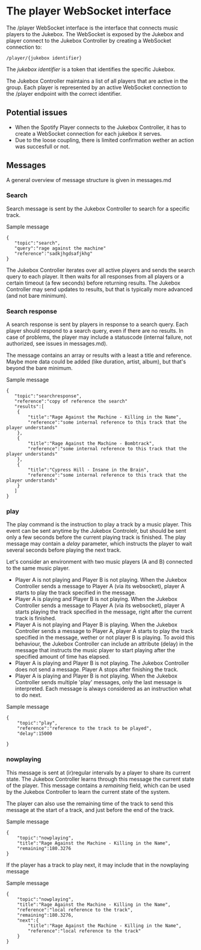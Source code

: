 # The player WebSocket interface

The /player WebSocket interface is the interface that connects music players to the Jukebox. The WebSocket is exposed by the Jukebox and player connect to the Jukebox Controller by creating a WebSocket connection to:

```
/player/{jukebox identifier}
```

The _jukebox identifier_ is a token that identifies the specific Jukebox.

The Jukebox Controller maintains a list of all players that are active in the group. Each player is represented by an active WebSocket connection to the /player endpoint with the correct identifier.

## Potential issues

-   When the Spotify Player connects to the Jukebox Controller, it has to create a WebSocket connection for each jukebox it serves.
-   Due to the loose coupling, there is limited confirmation wether an action was succesfull or not.

## Messages

A general overview of message structure is given in messages.md

### Search

Search message is sent by the Jukebox Controller to search for a specific track.

Sample message

```
{
   "topic":"search",
   "query":"rage against the machine"
   "reference":"sadkjhgdsafjkhg"
}
```

The Jukebox Controller iterates over all active players and sends the search query to each player. It then waits for all responses from all players or a certain timeout (a few seconds) before returning results. The Jukebox Controller may send updates to results, but that is typically more advanced (and not bare minimum).

### Search response

A search response is sent by players in response to a search query. Each player should respond to a search query, even if there are no results. In case of problems, the player may include a statuscode (internal failure, not authorized, see issues in messages.md).

The message contains an array or results with a least a title and reference. Maybe more data could be added (like duration, artist, album), but that's beyond the bare minimum.

Sample message

```
{
   "topic":"searchresponse",
   "reference":"copy of reference the search"
   "results":[
	{
		"title":"Rage Against the Machine - Killing in the Name",
		"reference":"some internal reference to this track that the player understands"
	},
	{
		"title":"Rage Against the Machine - Bombtrack",
		"reference":"some internal reference to this track that the player understands"
	},
	{
		"title":"Cypress Hill - Insane in the Brain",
		"reference":"some internal reference to this track that the player understands"
	}
   ]
}
```

### play

The play command is the instruction to play a track by a music player. This event can be sent anytime by the Jukebox Controlelr, but should be sent only a few seconds before the current playing track is finished. The play message may contain a _delay_ parameter, which instructs the player to wait several seconds before playing the next track.

Let's consider an environment with two music players (A and B) connected to the same music player.

-   Player A is not playing and Player B is not playing. When the Jukebox Controller sends a message to Player A (via its websocket), player A starts to play the track specified in the message.
-   Player A is playing and Player B is not playing. When the Jukebox Controller sends a message to Player A (via its websocket), player A starts playing the track specified in the message, right after the current track is finished.
-   Player A is not playing and Player B is playing. When the Jukebox Controller sends a message to Player A, player A starts to play the track specified in the message, wether or not player B is playing. To avoid this behaviour, the Jukebox Controller can include an attribute (delay) in the message that instructs the music player to start playing after the specified amount of time has elapsed.
-   Player A is playing and Player B is not playing. The Jukebox Controller does not send a message. Player A stops after finishing the track.
-   Player A is playing and Player B is not playing. When the Jukebox Controller sends multiple 'play' messages, only the last message is interpreted. Each message is always considered as an instruction what to do next.

Sample message

```
{
	"topic":"play",
	"reference":"reference to the track to be played",
	"delay":15000

}
```

### nowplaying

This message is sent at (ir)regular intervals by a player to share its current state. The Jukebox Controller learns through this message the current state of the player. This message contains a _remaining_ field, which can be used by the Jukebox Controller to learn the current state of the system.

The player can also use the remaining time of the track to send this message at the start of a track, and just before the end of the track.

Sample message

```
{
	"topic":"nowplaying",
	"title":"Rage Against the Machine - Killing in the Name",
	"remaining":180.3276
}
```

If the player has a track to play next, it may include that in the nowplaying message

Sample message

```
{
	"topic":"nowplaying",
	"title":"Rage Against the Machine - Killing in the Name",
	"reference":"local reference to the track",
	"remaining":180.3276,
	"next":{
		"title":"Rage Against the Machine - Killing in the Name",
		"reference":"local reference to the track"
	}
}
```
